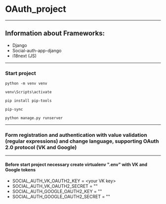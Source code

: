 # OAuth_project

---
## Information about Frameworks:
- Django
- Social-auth-app-django
- i18next (JS)
---
### Start project
```
python -m venv venv
```
```
venv\Scripts\activate
```
```
pip install pip-tools
```
```
pip-sync
```
```
python manage.py runserver
```
---
### Form registration and authentication with value validation (regular expressions) and change language, supporting OAuth 2.0 protocol (VK and Google)

--- 

#### Before start project necessary create virtualenv ".env" with VK and Google tokens
- SOCIAL_AUTH_VK_OAUTH2_KEY = \<your VK key\>
- SOCIAL_AUTH_VK_OAUTH2_SECRET = "<your VK secret>"
- SOCIAL_AUTH_GOOGLE_OAUTH2_KEY = "<your Google key>"
- SOCIAL_AUTH_GOOGLE_OAUTH2_SECRET = "<your Google secret>"

